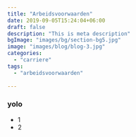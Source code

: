 ```yaml
---
title: "Arbeidsvoorwaarden"
date: 2019-09-05T15:24:04+06:00
draft: false
description: "This is meta description"
bgImage: "images/bg/section-bg5.jpg"
image: "images/blog/blog-3.jpg"
categories: 
  - "carriere"
tags:
  - "arbeidsvoorwaarden"
  
---
```


### yolo

- 1
- 2